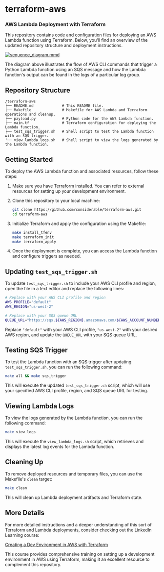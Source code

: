 # terraform-aws
### AWS Lambda Deployment with Terraform

This repository contains code and configuration files for deploying an AWS Lambda function using Terraform. Below, you'll find an overview of the updated repository structure and deployment instructions.

[![sequence_diagram.mmd](https://mermaid.ink/img/pako:eNptkU1qwzAQha8itE4uoEWgpC0UXNrUhWwMZipNbZFIdqVRaQi5e0dWTMGNVvPzPumN5iz1YFAqGfErodd4b6EL4Bov-IwQyGo7gidxt6_bbfUkIIpGciI4aeR_XQXuw0D7mLwmO_iifz1Rz3Hpibl3C693dUFysEuY8JZqexyS2QPpvq2GLhbiryhyMXOFvFpfbzZ8qRI1ejO984wxQodFxIU1Kxb2lXgPtuswzN4fflCnyfxELeR8wcKayl5m-CXRmKiQC11---pTiTekYPEbyxxerqTD4MAaXtQ5442kHh1_jeLQQDjkYS-sg0RDffJaKgoJVzKNBmheqlSfcIx4-QWSXaiD?type=png)](https://mermaid-js.github.io/mermaid-live-editor/edit#pako:eNptkU1qwzAQha8itE4uoEWgpC0UXNrUhWwMZipNbZFIdqVRaQi5e0dWTMGNVvPzPumN5iz1YFAqGfErodd4b6EL4Bov-IwQyGo7gidxt6_bbfUkIIpGciI4aeR_XQXuw0D7mLwmO_iifz1Rz3Hpibl3C693dUFysEuY8JZqexyS2QPpvq2GLhbiryhyMXOFvFpfbzZ8qRI1ejO984wxQodFxIU1Kxb2lXgPtuswzN4fflCnyfxELeR8wcKayl5m-CXRmKiQC11---pTiTekYPEbyxxerqTD4MAaXtQ5442kHh1_jeLQQDjkYS-sg0RDffJaKgoJVzKNBmheqlSfcIx4-QWSXaiD)

The diagram above illustrates the flow of AWS CLI commands that trigger a Python Lambda function using an SQS message and how the Lambda function's output can be found in the logs of a particular log group.



## Repository Structure

```
/terraform-aws
├── README.md             # This README file.
├── Makefile              # Makefile for AWS Lambda and Terraform operations and cleanup.
├── payload.py            # Python code for the AWS Lambda function.
├── main.tf               # Terraform configuration for deploying the Lambda function.
├── test_sqs_trigger.sh   # Shell script to test the Lambda function with an SQS trigger.
└── view_lambda_logs.sh   # Shell script to view the logs generated by the Lambda function.
```

## Getting Started

To deploy the AWS Lambda function and associated resources, follow these steps:

1. Make sure you have [Terraform](https://www.terraform.io/) installed. You can refer to external resources for setting up your development environment.

2. Clone this repository to your local machine:

   ```bash
   git clone https://github.com/considerable/terraform-aws.git
   cd terraform-aws
   ```

3. Initialize Terraform and apply the configuration using the Makefile:

   ```bash
   make install_tfenv
   make terraform_init
   make terraform_apply
   ```

4. Once the deployment is complete, you can access the Lambda function and configure triggers as needed.

## Updating `test_sqs_trigger.sh`

To update `test_sqs_trigger.sh` to include your AWS CLI profile and region, open the file in a text editor and replace the following lines:

```bash
# Replace with your AWS CLI profile and region
AWS_PROFILE="default"
AWS_REGION="us-west-2"

# Replace with your SQS queue URL
QUEUE_URL="https://sqs.${AWS_REGION}.amazonaws.com/${AWS_ACCOUNT_NUMBER}/my-main-queue"
```

Replace `"default"` with your AWS CLI profile, `"us-west-2"` with your desired AWS region, and update the `QUEUE_URL` with your SQS queue URL.

## Testing SQS Trigger

To test the Lambda function with an SQS trigger after updating `test_sqs_trigger.sh`, you can run the following command:

```bash
make all && make sqs_trigger
```

This will execute the updated `test_sqs_trigger.sh` script, which will use your specified AWS CLI profile, region, and SQS queue URL for testing.

## Viewing Lambda Logs

To view the logs generated by the Lambda function, you can run the following command:

```bash
make view_logs
```

This will execute the `view_lambda_logs.sh` script, which retrieves and displays the latest log events for the Lambda function.

## Cleaning Up

To remove deployed resources and temporary files, you can use the Makefile's `clean` target:

```bash
make clean
```

This will clean up Lambda deployment artifacts and Terraform state.

## More Details

For more detailed instructions and a deeper understanding of this sort of Terraform and Lambda deployments, consider checking out the LinkedIn Learning course:

[Creating a Dev Environment in AWS with Terraform](https://www.linkedin.com/learning/creating-a-dev-environment-in-aws-with-terraform/course-overview?autoSkip=true&resume=false)

This course provides comprehensive training on setting up a development environment in AWS using Terraform, making it an excellent resource to complement this repository.
